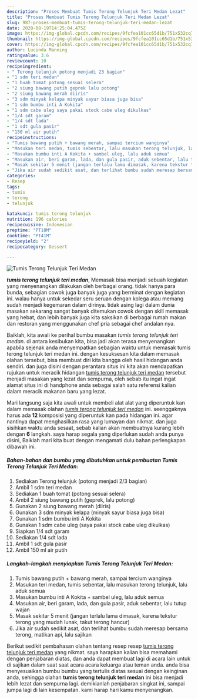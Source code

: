 ```yaml
---
description: "Proses Membuat Tumis Terong Telunjuk Teri Medan Lezat"
title: "Proses Membuat Tumis Terong Telunjuk Teri Medan Lezat"
slug: 987-proses-membuat-tumis-terong-telunjuk-teri-medan-lezat
date: 2020-08-19T14:25:04.475Z
image: https://img-global.cpcdn.com/recipes/9fcfea101cc65d1b/751x532cq70/tumis-terong-telunjuk-teri-medan-foto-resep-utama.jpg
thumbnail: https://img-global.cpcdn.com/recipes/9fcfea101cc65d1b/751x532cq70/tumis-terong-telunjuk-teri-medan-foto-resep-utama.jpg
cover: https://img-global.cpcdn.com/recipes/9fcfea101cc65d1b/751x532cq70/tumis-terong-telunjuk-teri-medan-foto-resep-utama.jpg
author: Lucinda Manning
ratingvalue: 3.6
reviewcount: 10
recipeingredient:
- " Terong telunjuk potong menjadi 23 bagian"
- "1 sdm teri medan"
- "1 buah tomat potong sesuai selera"
- "2 siung bawang putih geprek lalu potong"
- "2 siung bawang merah diiris"
- "3 sdm minyak kelapa minyak sayur biasa juga bisa"
- "1 sdm bumbu inti A Kokita"
- "1 sdm cabe uleg saya pakai stock cabe uleg dikulkas"
- "1/4 sdt garam"
- "1/4 sdt lada"
- "1 sdt gula pasir"
- "150 ml air putih"
recipeinstructions:
- "Tumis bawang putih + bawang merah, sampai tercium wanginya"
- "Masukan teri medan, tumis sebentar, lalu masukan terong telunjuk, lalu aduk semua"
- "Masukan bumbu inti A Kokita + sambel uleg, lalu aduk semua"
- "Masukan air, beri garam, lada, dan gula pasir, aduk sebentar, lalu tutup wajan"
- "Masak sekitar 5 menit (jangan terlalu lama dimasak, karena tekstur terong yang mudah lunak, takut terong hancur)"
- "Jika air sudah sedikit asat, dan terlihat bumbu sudah meresap bersama terong, matikan api, lalu sajikan"
categories:
- Resep
tags:
- tumis
- terong
- telunjuk

katakunci: tumis terong telunjuk 
nutrition: 196 calories
recipecuisine: Indonesian
preptime: "PT18M"
cooktime: "PT41M"
recipeyield: "2"
recipecategory: Dessert

---
```



![Tumis Terong Telunjuk Teri Medan](https://img-global.cpcdn.com/recipes/9fcfea101cc65d1b/751x532cq70/tumis-terong-telunjuk-teri-medan-foto-resep-utama.jpg)

<b><i>tumis terong telunjuk teri medan</i></b>, Memasak bisa menjadi sebuah kegiatan yang menyenangkan dilakukan oleh berbagai orang. tidak hanya para bunda, sebagian cowok juga banyak juga yang berminat dengan kegiatan ini. walau hanya untuk sekedar seru seruan dengan kolega atau memang sudah menjadi kegemaran dalam dirinya. tidak asing lagi dalam dunia masakan sekarang sangat banyak ditemukan cowok dengan skill memasak yang hebat, dan lebih banyak juga kita saksikan di berbagai rumah makan dan restoran yang menggunakan chef pria sebagai chef andalan nya.



Baiklah, kita awali ke perihal bumbu masakan <i>tumis terong telunjuk teri medan</i>. di antara kesibukan kita, bisa jadi akan terasa menyenangkan apabila sejenak anda menyempatkan sebagian waktu untuk memasak tumis terong telunjuk teri medan ini. dengan kesuksesan kita dalam memasak olahan tersebut, bisa membuat diri kita bangga oleh hasil hidangan anda sendiri. dan juga disini dengan perantara situs ini kita akan mendapatkan rujukan untuk meracik hidangan <u>tumis terong telunjuk teri medan</u> tersebut menjadi masakan yang lezat dan sempurna, oleh sebab itu ingat ingat alamat situs ini di handphone anda sebagai salah satu referensi kalian dalam meracik makanan baru yang lezat.


Mari langsung saja kita awali untuk membeli alat alat yang diperuntuk kan dalam memasak olahan <u><i>tumis terong telunjuk teri medan</i></u> ini. seenggaknya harus ada <b>12</b> komposisi yang diperuntuk kan pada hidangan ini. agar nantinya dapat menghasilkan rasa yang lumayan dan nikmat. dan juga sisihkan waktu anda sesaat, sebab kalian akan membuatnya kurang lebih dengan <b>6</b> langkah. saya harap segala yang diperlukan sudah anda punya disini, Baiklah mari kita buat dengan mengamati dulu bahan perlengkapan dibawah ini.

<!--inarticleads1-->

##### Bahan-bahan dan bumbu yang dibutuhkan untuk pembuatan Tumis Terong Telunjuk Teri Medan:

1. Sediakan  Terong telunjuk (potong menjadi 2/3 bagian)
1. Ambil 1 sdm teri medan
1. Sediakan 1 buah tomat (potong sesuai selera)
1. Ambil 2 siung bawang putih (geprek, lalu potong)
1. Gunakan 2 siung bawang merah (diiris)
1. Gunakan 3 sdm minyak kelapa (minyak sayur biasa juga bisa)
1. Gunakan 1 sdm bumbu inti A Kokita
1. Gunakan 1 sdm cabe uleg (saya pakai stock cabe uleg dikulkas)
1. Siapkan 1/4 sdt garam
1. Sediakan 1/4 sdt lada
1. Ambil 1 sdt gula pasir
1. Ambil 150 ml air putih




<!--inarticleads2-->

##### Langkah-langkah menyiapkan Tumis Terong Telunjuk Teri Medan:

1. Tumis bawang putih + bawang merah, sampai tercium wanginya
1. Masukan teri medan, tumis sebentar, lalu masukan terong telunjuk, lalu aduk semua
1. Masukan bumbu inti A Kokita + sambel uleg, lalu aduk semua
1. Masukan air, beri garam, lada, dan gula pasir, aduk sebentar, lalu tutup wajan
1. Masak sekitar 5 menit (jangan terlalu lama dimasak, karena tekstur terong yang mudah lunak, takut terong hancur)
1. Jika air sudah sedikit asat, dan terlihat bumbu sudah meresap bersama terong, matikan api, lalu sajikan




Berikut sedikit pembahasan olahan tentang resep resep <u>tumis terong telunjuk teri medan</u> yang nikmat. saya harapkan kalian bisa memahami dengan penjabaran diatas, dan anda dapat membuat lagi di acara lain untuk di sajikan dalam saat saat acara acara keluarga atau teman anda. anda bisa menyesuaikan bumbu bumbu yang tertulis diatas sesuai dengan keinginan anda, sehingga olahan <b>tumis terong telunjuk teri medan</b> ini bisa menjadi lebih lezat dan sempurna lagi. demikianlah penjabaran singkat ini, sampai jumpa lagi di lain kesempatan. kami harap hari kamu menyenangkan.
